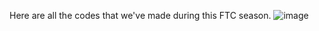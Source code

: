 Here are all the codes that we've made during this FTC season.
![image](https://github.com/user-attachments/assets/88a54a23-7db8-41a1-9754-acd973b90045)


